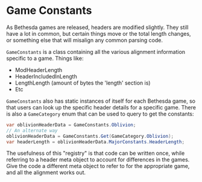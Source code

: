 # Game Constants
As Bethesda games are released, headers are modified slightly.  They still have a lot in common, but certain things move or the total length changes, or something else that will misalign any common parsing code.

`GameConstants` is a class containing all the various alignment information specific to a game.  Things like:
- ModHeaderLength
- HeaderIncludedInLength
- LengthLength (amount of bytes the 'length' section is)
- Etc

`GameConstants` also has static instances of itself for each Bethesda game, so that users can look up the specific header details for a specific game.  There is also a `GameCategory` enum that can be used to query to get the constants:
```cs
var oblivionHeaderData = GameConstants.Oblivion;
// An alternate way
oblivionHeaderData = GameConstants.Get(GameCategory.Oblivion);
var headerLength = oblivionHeaderData.MajorConstants.HeaderLength;
```

The usefulness of this "registry" is that code can be written once, while referring to a header meta object to account for differences in the games.  Give the code a different meta object to refer to for the appropriate game, and all the alignment works out.